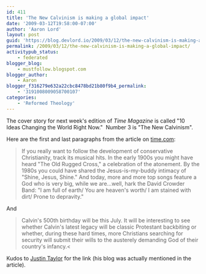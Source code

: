 ```yaml
---
id: 411
title: 'The New Calvinism is making a global impact'
date: '2009-03-12T19:58:00-07:00'
author: 'Aaron Lord'
layout: post
guid: 'https://blog.devlord.io/2009/03/12/the-new-calvinism-is-making-a-global-impact/'
permalink: /2009/03/12/the-new-calvinism-is-making-a-global-impact/
activitypub_status:
    - federated
blogger_blog:
    - mustfollow.blogspot.com
blogger_author:
    - Aaron
blogger_f316279e632a22cbc8478bd21b80f9b4_permalink:
    - '3191008009058700107'
categories:
    - 'Reformed Theology'
---
```


The cover story for next week's edition of <span class="Apple-style-span" style="font-style:italic;">Time Magazine</span> is called "10 Ideas Changing the World Right Now."  Number 3 is "The New Calvinism".

Here are the first and last paragraphs from the article on <a href="http://www.time.com/time/specials/packages/article/0,28804,1884779_1884782_1884760,00.html">time.com</a>:

> If you really want to follow the development of conservative Christianity, track its musical hits. In the early 1900s you might have heard "The Old Rugged Cross," a celebration of the atonement. By the 1980s you could have shared the Jesus-is-my-buddy intimacy of "Shine, Jesus, Shine." And today, more and more top songs feature a God who is very big, while we are...well, hark the David Crowder Band: "I am full of earth/ You are heaven's worth/ I am stained with dirt/ Prone to depravity."

And

> Calvin's 500th birthday will be this July. It will be interesting to see whether Calvin's latest legacy will be classic Protestant backbiting or whether, during these hard times, more Christians searching for security will submit their wills to the austerely demanding God of their country's infancy.<

Kudos to <a href="http://theologica.blogspot.com/2009/03/time-magazine-new-calvinism-is-changing.html">Justin Taylor</a> for the link (his blog was actually mentioned in the article).